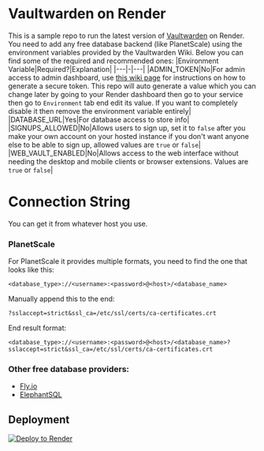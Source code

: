 # Vaultwarden on Render
This is a sample repo to run the latest version of [Vaultwarden](https://github.com/dani-garcia/vaultwarden) on Render. You need to add any free database backend (like PlanetScale) using the environment variables provided by the Vaultwarden Wiki. Below you can find some of the required and recommended ones:
|Environment Variable|Required?|Explanation|
|---|-|---|
|ADMIN_TOKEN|No|For admin access to admin dashboard, use [this wiki page](https://github.com/dani-garcia/vaultwarden/wiki/Enabling-admin-page) for instructions on how to generate a secure token. This repo will auto generate a value which you can change later by going to your Render dashboard then go to your service then go to `Environment` tab end edit its value. If you want to completely disable it then remove the environment variable entirely|
|DATABASE_URL|Yes|For database access to store info|
|SIGNUPS_ALLOWED|No|Allows users to sign up, set it to `false` after you make your own account on your hosted instance if you don't want anyone else to be able to sign up, allowed values are `true` or `false`|
|WEB_VAULT_ENABLED|No|Allows access to the web interface without needing the desktop and mobile clients or browser extensions. Values are `true` or `false`|

# Connection String
You can get it from whatever host you use.
### PlanetScale
For PlanetScale it provides multiple formats, you need to find the one that looks like this:  
```
<database_type>://<username>:<password>@<host>/<database_name>
```  
Manually append this to the end:
```
?sslaccept=strict&ssl_ca=/etc/ssl/certs/ca-certificates.crt
```
End result format:
```
<database_type>://<username>:<password>@<host>/<database_name>?sslaccept=strict&ssl_ca=/etc/ssl/certs/ca-certificates.crt
```
### Other free database providers:
- [Fly.io](https://fly.io/)
- [ElephantSQL](https://www.elephantsql.com/)

## Deployment

[![Deploy to Render](https://render.com/images/deploy-to-render-button.svg)](https://render.com/deploy?repo=https://github.com/mostafa-abdelbrr/vaultwarden-render)
